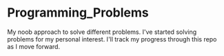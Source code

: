 # Programming_Problems
My noob approach to solve different problems. I've started solving problems for my personal interest. I'll track my progress through this repo as I move forward.
